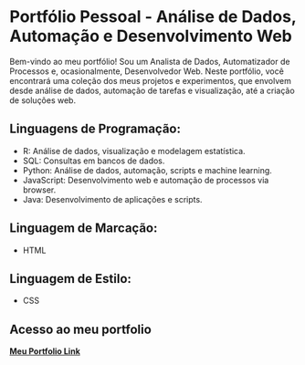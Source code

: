 # Portfólio Pessoal - Análise de Dados, Automação e Desenvolvimento Web
Bem-vindo ao meu portfólio! Sou um Analista de Dados, Automatizador de Processos e, ocasionalmente, Desenvolvedor Web. Neste portfólio, você encontrará uma coleção dos meus projetos e experimentos, que envolvem desde análise de dados, automação de tarefas e visualização, até a criação de soluções web.


## Linguagens de Programação:

- R: Análise de dados, visualização e modelagem estatística.
- SQL: Consultas em bancos de dados.
- Python: Análise de dados, automação, scripts e machine learning.
- JavaScript: Desenvolvimento web e automação de processos via browser.
- Java: Desenvolvimento de aplicações e scripts.

## Linguagem de Marcação:

- HTML

## Linguagem de Estilo:

- CSS

## Acesso ao meu portfolio

[**Meu Portfolio Link**](https://rodmatheus00.github.io/website-portfolio/)